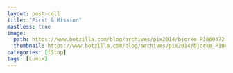 ```yaml
---
layout: post-coll
title: "First & Mission"
mastless: true
image:
  path: https://www.botzilla.com/blog/archives/pix2014/bjorke_P1060472.jpg
  thumbnail: https://www.botzilla.com/blog/archives/pix2014/bjorke_P1060472.jpg
categories: [fStop]
tags: [Lumix]
---
```


